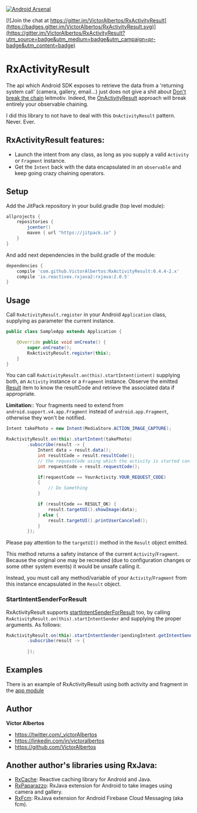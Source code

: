 [![Android Arsenal](https://img.shields.io/badge/Android%20Arsenal-RxActivityResult-green.svg?style=true)](https://android-arsenal.com/details/1/3284)

[![Join the chat at https://gitter.im/VictorAlbertos/RxActivityResult](https://badges.gitter.im/VictorAlbertos/RxActivityResult.svg)](https://gitter.im/VictorAlbertos/RxActivityResult?utm_source=badge&utm_medium=badge&utm_campaign=pr-badge&utm_content=badge)

# RxActivityResult

The api which Android SDK exposes to retrieve the data from a 'returning system call' (camera, gallery, email...) just does not give a shit about [Don't break the chain](http://blog.danlew.net/2015/03/02/dont-break-the-chain) leitmotiv. Indeed, the [OnActivityResult](http://developer.android.com/intl/es/training/basics/intents/result.html) approach will break entirely your observable chaining. 

I did this library to not have to deal with this `OnActivityResult` pattern. Never. Ever.  

## RxActivityResult features:
* Launch the intent from any class, as long as you supply a valid `Activity` or `Fragment` instance.
* Get the `Intent` back with the data encapsulated in an `observable` and keep going crazy chaining operators. 

## Setup
Add the JitPack repository in your build.gradle (top level module):
```gradle
allprojects {
    repositories {
        jcenter()
        maven { url "https://jitpack.io" }
    }
}
```

And add next dependencies in the build.gradle of the module:
```gradle
dependencies {
    compile 'com.github.VictorAlbertos:RxActivityResult:0.4.4-2.x'
    compile 'io.reactivex.rxjava2:rxjava:2.0.5'
}
```

## Usage
Call `RxActivityResult.register` in your Android `Application` class, supplying as parameter the current instance.
        
```java
public class SampleApp extends Application {

    @Override public void onCreate() {
        super.onCreate();
        RxActivityResult.register(this);
    }
}
```

You can call `RxActivityResult.on(this).startIntent(intent)` supplying both, an `Activity` instance or a `Fragment` instance.
Observe the emitted [Result](https://github.com/VictorAlbertos/RxActivityResult/blob/master/rx_activity_result/src/main/java/rx_activity_result/Result.java) item to know the resultCode and retrieve the associated data if appropriate.  

**Limitation:**: Your fragments need to extend from `android.support.v4.app.Fragment` instead of `android.app.Fragment`, otherwise they won't be notified. 


```java
Intent takePhoto = new Intent(MediaStore.ACTION_IMAGE_CAPTURE);

RxActivityResult.on(this).startIntent(takePhoto)
        .subscribe(result -> {
            Intent data = result.data();
            int resultCode = result.resultCode();
            // the requestCode using which the activity is started can be received here.
            int requestCode = result.requestCode();

            if(requestCode == YourActivity.YOUR_REQUEST_CODE)
            {
                // Do Something
            }

            if (resultCode == RESULT_OK) {
                result.targetUI().showImage(data);
            } else {
                result.targetUI().printUserCanceled();
            }
        });
```

Please pay attention to the `targetUI()` method in the `Result` object emitted. 

This method returns a safety instance of the current `Activity`/`Fragment`. Because the original one may be recreated (due to configuration changes or some other system events) it would be unsafe calling it. 

Instead, you must call any method/variable of your `Activity`/`Fragment` from this instance encapsulated in the `Result` object.  

### StartIntentSenderForResult
RxActivityResult supports [startIntentSenderForResult](http://developer.android.com/intl/es/reference/android/app/Activity.html#startIntentSenderForResult) too, by calling `RxActivityResult.on(this).startIntentSender` and supplying the proper arguments. As follows: 

```java
RxActivityResult.on(this).startIntentSender(pendingIntent.getIntentSender(), new Intent(), 0, 0, 0)
        .subscribe(result -> {
            
        });
```

## Examples
There is an example of RxActivityResult using both activity and fragment in the [app module](https://github.com/VictorAlbertos/RxActivityResult/tree/2.x/app)

## Author
**Víctor Albertos**

* <https://twitter.com/_victorAlbertos>
* <https://linkedin.com/in/victoralbertos>
* <https://github.com/VictorAlbertos>

Another author's libraries using RxJava:
----------------------------------------
* [RxCache](https://github.com/VictorAlbertos/RxCache): Reactive caching library for Android and Java.
* [RxPaparazzo](https://github.com/FuckBoilerplate/RxPaparazzo): RxJava extension for Android to take images using camera and gallery.
* [RxFcm](https://github.com/VictorAlbertos/RxFcm): RxJava extension for Android Firebase Cloud Messaging (aka fcm).
